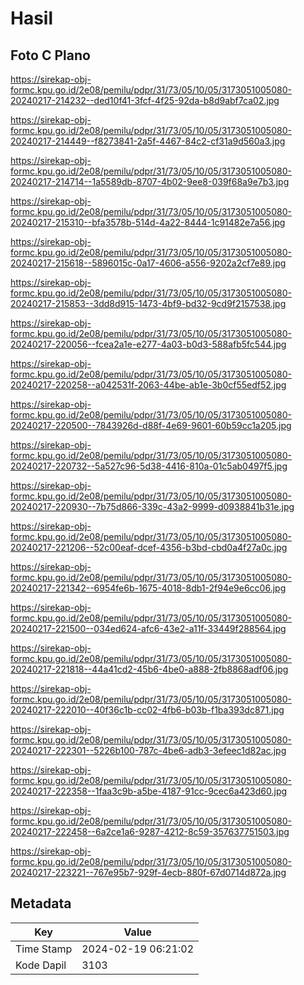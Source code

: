 # Hasil

## Foto C Plano

https://sirekap-obj-formc.kpu.go.id/2e08/pemilu/pdpr/31/73/05/10/05/3173051005080-20240217-214232--ded10f41-3fcf-4f25-92da-b8d9abf7ca02.jpg

https://sirekap-obj-formc.kpu.go.id/2e08/pemilu/pdpr/31/73/05/10/05/3173051005080-20240217-214449--f8273841-2a5f-4467-84c2-cf31a9d560a3.jpg

https://sirekap-obj-formc.kpu.go.id/2e08/pemilu/pdpr/31/73/05/10/05/3173051005080-20240217-214714--1a5589db-8707-4b02-9ee8-039f68a9e7b3.jpg

https://sirekap-obj-formc.kpu.go.id/2e08/pemilu/pdpr/31/73/05/10/05/3173051005080-20240217-215310--bfa3578b-514d-4a22-8444-1c91482e7a56.jpg

https://sirekap-obj-formc.kpu.go.id/2e08/pemilu/pdpr/31/73/05/10/05/3173051005080-20240217-215618--5896015c-0a17-4606-a556-9202a2cf7e89.jpg

https://sirekap-obj-formc.kpu.go.id/2e08/pemilu/pdpr/31/73/05/10/05/3173051005080-20240217-215853--3dd8d915-1473-4bf9-bd32-9cd9f2157538.jpg

https://sirekap-obj-formc.kpu.go.id/2e08/pemilu/pdpr/31/73/05/10/05/3173051005080-20240217-220056--fcea2a1e-e277-4a03-b0d3-588afb5fc544.jpg

https://sirekap-obj-formc.kpu.go.id/2e08/pemilu/pdpr/31/73/05/10/05/3173051005080-20240217-220258--a042531f-2063-44be-ab1e-3b0cf55edf52.jpg

https://sirekap-obj-formc.kpu.go.id/2e08/pemilu/pdpr/31/73/05/10/05/3173051005080-20240217-220500--7843926d-d88f-4e69-9601-60b59cc1a205.jpg

https://sirekap-obj-formc.kpu.go.id/2e08/pemilu/pdpr/31/73/05/10/05/3173051005080-20240217-220732--5a527c96-5d38-4416-810a-01c5ab0497f5.jpg

https://sirekap-obj-formc.kpu.go.id/2e08/pemilu/pdpr/31/73/05/10/05/3173051005080-20240217-220930--7b75d866-339c-43a2-9999-d0938841b31e.jpg

https://sirekap-obj-formc.kpu.go.id/2e08/pemilu/pdpr/31/73/05/10/05/3173051005080-20240217-221206--52c00eaf-dcef-4356-b3bd-cbd0a4f27a0c.jpg

https://sirekap-obj-formc.kpu.go.id/2e08/pemilu/pdpr/31/73/05/10/05/3173051005080-20240217-221342--6954fe6b-1675-4018-8db1-2f94e9e6cc06.jpg

https://sirekap-obj-formc.kpu.go.id/2e08/pemilu/pdpr/31/73/05/10/05/3173051005080-20240217-221500--034ed624-afc6-43e2-a11f-33449f288564.jpg

https://sirekap-obj-formc.kpu.go.id/2e08/pemilu/pdpr/31/73/05/10/05/3173051005080-20240217-221818--44a41cd2-45b6-4be0-a888-2fb8868adf06.jpg

https://sirekap-obj-formc.kpu.go.id/2e08/pemilu/pdpr/31/73/05/10/05/3173051005080-20240217-222010--40f36c1b-cc02-4fb6-b03b-f1ba393dc871.jpg

https://sirekap-obj-formc.kpu.go.id/2e08/pemilu/pdpr/31/73/05/10/05/3173051005080-20240217-222301--5226b100-787c-4be6-adb3-3efeec1d82ac.jpg

https://sirekap-obj-formc.kpu.go.id/2e08/pemilu/pdpr/31/73/05/10/05/3173051005080-20240217-222358--1faa3c9b-a5be-4187-91cc-9cec6a423d60.jpg

https://sirekap-obj-formc.kpu.go.id/2e08/pemilu/pdpr/31/73/05/10/05/3173051005080-20240217-222458--6a2ce1a6-9287-4212-8c59-357637751503.jpg

https://sirekap-obj-formc.kpu.go.id/2e08/pemilu/pdpr/31/73/05/10/05/3173051005080-20240217-223221--767e95b7-929f-4ecb-880f-67d0714d872a.jpg


## Metadata

| Key        | Value               |
| ---------- | ------------------- |
| Time Stamp | 2024-02-19 06:21:02 |
| Kode Dapil | 3103                |



